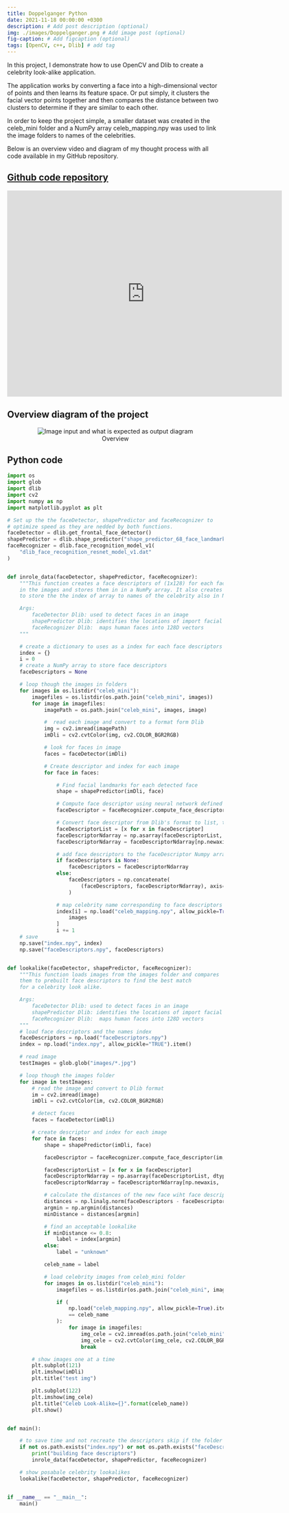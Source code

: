 ```yaml
---
title: Doppelganger Python
date: 2021-11-18 00:00:00 +0300
description: # Add post description (optional)
img: ./images/Doppelganger.png # Add image post (optional)
fig-caption: # Add figcaption (optional)
tags: [OpenCV, c++, Dlib] # add tag
---
```


In this project, I demonstrate how to use OpenCV and Dlib to create a celebrity look-alike application.

The application works by converting a face into a high-dimensional vector of points and then learns its feature space. Or put simply, it clusters the facial vector points together and then compares the distance between two clusters to determine if they are similar to each other.

In order to keep the project simple, a smaller dataset was created in the celeb_mini folder and a NumPy array celeb_mapping.npy was used to link the image folders to names of the celebrities. 

Below is an overview video and diagram of my thought process with all code available in my GitHub repository. 

## <a href="https://github.com/matthewaltenburg/virtual_makeup_opencv.git" target="_blank">Github code repository</a>

<p align="center">
<iframe
    style="align:center"
    width="640"
    height="480"
    src="https://www.youtube.com/embed/uIhbzM1sGLo"
    frameborder="0"
    allowfullscreen
>
</iframe>
</p>

## Overview diagram of the project


<figure style="text-align: center;">
  <img src="./images/output.jpg" alt="Image input and what is expected as output diagram">
  <figcaption>Overview</figcaption>
</figure>

## Python code

```python
import os
import glob
import dlib
import cv2
import numpy as np
import matplotlib.pyplot as plt

# Set up the the faceDetector, shapePredictor and faceRecognizer to
# optimize speed as they are nedded by both functions.
faceDetector = dlib.get_frontal_face_detector()
shapePredictor = dlib.shape_predictor("shape_predictor_68_face_landmarks.dat")
faceRecognizer = dlib.face_recognition_model_v1(
    "dlib_face_recognition_resnet_model_v1.dat"
)


def inrole_data(faceDetector, shapePredictor, faceRecognizer):
    """This function creates a face descriptors of (1x128) for each face
    in the images and stores them in in a NumPy array. It also creates a dictionary
    to store the the index of array to names of the celebrity also in NumPy array.

    Args:
        faceDetector Dlib: used to detect faces in an image
        shapePredictor Dlib: identifies the locations of import facial landmarks
        faceRecognizer Dlib:  maps human faces into 128D vectors
    """

    # create a dictionary to uses as a index for each face descriptors to celebrity name.
    index = {}
    i = 0
    # create a NumPy array to store face descriptors
    faceDescriptors = None

    # loop though the images in folders
    for images in os.listdir("celeb_mini"):
        imagefiles = os.listdir(os.path.join("celeb_mini", images))
        for image in imagefiles:
            imagePath = os.path.join("celeb_mini", images, image)

            #  read each image and convert to a format form Dlib
            img = cv2.imread(imagePath)
            imDli = cv2.cvtColor(img, cv2.COLOR_BGR2RGB)

            # look for faces in image
            faces = faceDetector(imDli)

            # Create descriptor and index for each image
            for face in faces:

                # Find facial landmarks for each detected face
                shape = shapePredictor(imDli, face)

                # Compute face descriptor using neural network defined in Dlib.
                faceDescriptor = faceRecognizer.compute_face_descriptor(img, shape)

                # Convert face descriptor from Dlib's format to list, then a NumPy array
                faceDescriptorList = [x for x in faceDescriptor]
                faceDescriptorNdarray = np.asarray(faceDescriptorList, dtype=np.float64)
                faceDescriptorNdarray = faceDescriptorNdarray[np.newaxis, :]

                # add face descriptors to the faceDescriptor Numpy array.
                if faceDescriptors is None:
                    faceDescriptors = faceDescriptorNdarray
                else:
                    faceDescriptors = np.concatenate(
                        (faceDescriptors, faceDescriptorNdarray), axis=0
                    )

                # map celebrity name corresponding to face descriptors and stored in NumPy Array
                index[i] = np.load("celeb_mapping.npy", allow_pickle=True).item()[
                    images
                ]
                i += 1
    # save
    np.save("index.npy", index)
    np.save("faceDescriptors.npy", faceDescriptors)


def lookalike(faceDetector, shapePredictor, faceRecognizer):
    """This function loads images from the images folder and compares
    them to prebuilt face descriptors to find the best match
    for a celebrity look alike.

    Args:
        faceDetector Dlib: used to detect faces in an image
        shapePredictor Dlib: identifies the locations of import facial landmarks
        faceRecognizer Dlib:  maps human faces into 128D vectors
    """
    # load face descriptors and the names index
    faceDescriptors = np.load("faceDescriptors.npy")
    index = np.load("index.npy", allow_pickle="TRUE").item()

    # read image
    testImages = glob.glob("images/*.jpg")

    # loop though the images folder
    for image in testImages:
        # read the image and convert to Dlib format
        im = cv2.imread(image)
        imDli = cv2.cvtColor(im, cv2.COLOR_BGR2RGB)

        # detect faces
        faces = faceDetector(imDli)

        # create descriptor and index for each image
        for face in faces:
            shape = shapePredictor(imDli, face)

            faceDescriptor = faceRecognizer.compute_face_descriptor(im, shape)

            faceDescriptorList = [x for x in faceDescriptor]
            faceDescriptorNdarray = np.asarray(faceDescriptorList, dtype=np.float64)
            faceDescriptorNdarray = faceDescriptorNdarray[np.newaxis, :]

            # calculate the distances of the new face wiht face descriptors of celebrities
            distances = np.linalg.norm(faceDescriptors - faceDescriptorNdarray, axis=1)
            argmin = np.argmin(distances)
            minDistance = distances[argmin]

            # find an acceptable lookalike
            if minDistance <= 0.8:
                label = index[argmin]
            else:
                label = "unknown"

            celeb_name = label

            # load celebrity images from celeb_mini folder
            for images in os.listdir("celeb_mini"):
                imagefiles = os.listdir(os.path.join("celeb_mini", images))

                if (
                    np.load("celeb_mapping.npy", allow_pickle=True).item()[images]
                    == celeb_name
                ):
                    for image in imagefiles:
                        img_cele = cv2.imread(os.path.join("celeb_mini", images, image))
                        img_cele = cv2.cvtColor(img_cele, cv2.COLOR_BGR2RGB)
                        break

        # show images one at a time
        plt.subplot(121)
        plt.imshow(imDli)
        plt.title("test img")

        plt.subplot(122)
        plt.imshow(img_cele)
        plt.title("Celeb Look-Alike={}".format(celeb_name))
        plt.show()


def main():

    # to save time and not recreate the descriptors skip if the folder and index already exist
    if not os.path.exists("index.npy") or not os.path.exists("faceDescriptors.npy"):
        print("building face descriptors")
        inrole_data(faceDetector, shapePredictor, faceRecognizer)

    # show posabale celebrity lookalikes
    lookalike(faceDetector, shapePredictor, faceRecognizer)


if __name__ == "__main__":
    main()
```